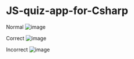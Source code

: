 # JS-quiz-app-for-Csharp
Normal 
![image](https://github.com/Umitt96/JS-quiz-app-for-Csharp/assets/55894059/1c002a8e-30ca-4567-aa8f-fdfc982eea76)

Correct
![image](https://github.com/Umitt96/JS-quiz-app-for-Csharp/assets/55894059/deb7ec38-f6a9-4abd-a86b-c9c2a5d0e4e1)


Incorrect
![image](https://github.com/Umitt96/JS-quiz-app-for-Csharp/assets/55894059/881a9458-d16b-4420-9f5f-685efb012280)
